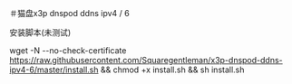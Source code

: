 ＃猫盘x3p dnspod ddns ipv4 / 6

安装脚本(未测试)

wget -N --no-check-certificate https://raw.githubusercontent.com/Squaregentleman/x3p-dnspod-ddns-ipv4-6/master/install.sh && chmod +x install.sh && sh install.sh
